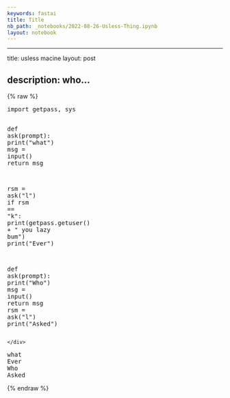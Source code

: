 ```yaml
---
keywords: fastai
title: Title
nb_path: _notebooks/2022-08-26-Usless-Thing.ipynb
layout: notebook
---
```


<!--
#################################################
### THIS FILE WAS AUTOGENERATED! DO NOT EDIT! ###
#################################################
# file to edit: _notebooks/2022-08-26-Usless-Thing.ipynb
-->

<div class="container" id="notebook-container">
        
<div class="cell border-box-sizing text_cell rendered"><div class="inner_cell">
<div class="text_cell_render border-box-sizing rendered_html">
<hr>
<p>title: usless macine
layout: post</p>
<h2 id="description:-who...">description: who...<a class="anchor-link" href="#description:-who..."> </a></h2>
</div>
</div>
</div>
    {% raw %}
    
<div class="cell border-box-sizing code_cell rendered">
<div class="input">

<div class="inner_cell">
    <div class="input_area">
<div class=" highlight hl-ipython3"><pre><span></span><span class="kn">import</span> <span class="nn">getpass</span><span class="o">,</span> <span class="nn">sys</span>

<span class="k">def</span> <span class="nf">ask</span><span class="p">(</span><span class="n">prompt</span><span class="p">):</span>
    <span class="nb">print</span><span class="p">(</span><span class="s2">&quot;what&quot;</span><span class="p">)</span>
    <span class="n">msg</span> <span class="o">=</span> <span class="nb">input</span><span class="p">()</span>
    <span class="k">return</span> <span class="n">msg</span>

<span class="n">rsm</span> <span class="o">=</span> <span class="n">ask</span><span class="p">(</span><span class="s2">&quot;l&quot;</span><span class="p">)</span>
<span class="k">if</span> <span class="n">rsm</span> <span class="o">==</span> <span class="s2">&quot;k&quot;</span><span class="p">:</span>
    <span class="nb">print</span><span class="p">(</span><span class="n">getpass</span><span class="o">.</span><span class="n">getuser</span><span class="p">()</span> <span class="o">+</span> <span class="s2">&quot; you lazy bum&quot;</span><span class="p">)</span>
<span class="nb">print</span><span class="p">(</span><span class="s2">&quot;Ever&quot;</span><span class="p">)</span>

<span class="k">def</span> <span class="nf">ask</span><span class="p">(</span><span class="n">prompt</span><span class="p">):</span>
    <span class="nb">print</span><span class="p">(</span><span class="s2">&quot;Who&quot;</span><span class="p">)</span>
    <span class="n">msg</span> <span class="o">=</span> <span class="nb">input</span><span class="p">()</span>
    <span class="k">return</span> <span class="n">msg</span>
<span class="n">rsm</span> <span class="o">=</span> <span class="n">ask</span><span class="p">(</span><span class="s2">&quot;l&quot;</span><span class="p">)</span>
<span class="nb">print</span><span class="p">(</span><span class="s2">&quot;Asked&quot;</span><span class="p">)</span>
</pre></div>

    </div>
</div>
</div>

<div class="output_wrapper">
<div class="output">

<div class="output_area">

<div class="output_subarea output_stream output_stdout output_text">
<pre>what
Ever
Who
Asked
</pre>
</div>
</div>

</div>
</div>

</div>
    {% endraw %}

</div>
 


